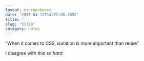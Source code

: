 ```yaml
---
layout: micropubpost
date: '2017-04-12T14:22:00.365Z'
title: ''
slug: '51720'
category: notes
---
```

“When it comes to CSS, isolation is more important than reuse”

I disagree with this *so hard*
